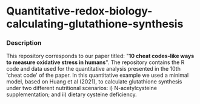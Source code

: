 # Quantitative-redox-biology-calculating-glutathione-synthesis
### Description
This repository corresponds to our paper titled: "**10 cheat codes-like ways to measure oxidative stress in humans**". The repository contains the R code and  data used for the quantitative analysis presented in the 10th 'cheat code' of the paper. In this quantitative example we used a minimal model, based on Huang et al (2021), to calculate glutathione synthesis under two different nutritional scenarios: i) N-acetylcysteine supplementation; and ii) dietary cysteine deficiency. 
